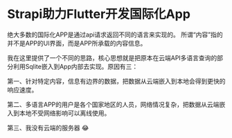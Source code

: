# Strapi助力Flutter开发国际化App

绝大多数的国际化APP是通过api请求返回不同的语言来实现的。 所谓“内容”指的并不是APP的UI界面，而是APP所承载的内容信息。

我在这里提供了一个不同的思路，核心思想就是把原本在云端API多语言查询的部分利用Sqlite嵌入到App内部去实现。原因有三：

第一、针对特定内容，信息有边界的数据，把数据从云端嵌入到本地会得到更快的响应速度。

第二、多语言APP的用户是各个国家地区的人员，网络情况复杂，把数据从云端嵌入到本地不受网络影响可以离线使用。

第三、我没有云端的服务器 😂
